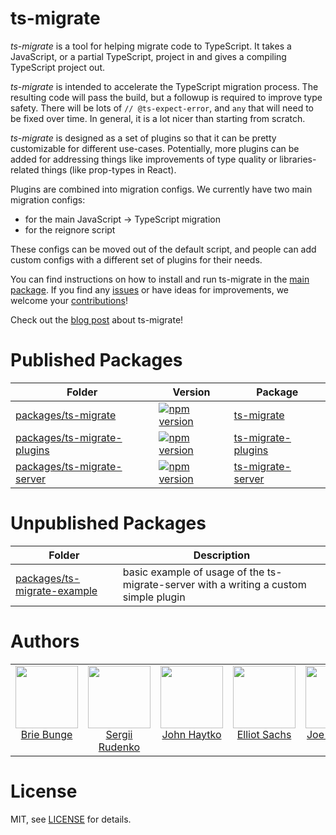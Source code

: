 # ts-migrate

_ts-migrate_ is a tool for helping migrate code to TypeScript.
It takes a JavaScript, or a partial TypeScript, project in and gives a compiling TypeScript project out.

_ts-migrate_ is intended to accelerate the TypeScript migration process. The resulting code will pass the build, but a followup is required to improve type safety. There will be lots of `// @ts-expect-error`, and `any` that will need to be fixed over time. In general, it is a lot nicer than starting from scratch.

_ts-migrate_ is designed as a set of plugins so that it can be pretty customizable for different use-cases. Potentially, more plugins can be added for addressing things like improvements of type quality or libraries-related things (like prop-types in React).

Plugins are combined into migration configs. We currently have two main migration configs:

- for the main JavaScript → TypeScript migration
- for the reignore script

These configs can be moved out of the default script, and people can add custom configs with a different set of plugins for their needs.

You can find instructions on how to install and run ts-migrate in the [main package](./packages/ts-migrate/). If you find any [issues](https://github.com/airbnb/ts-migrate/issues) or have ideas for improvements, we welcome your [contributions](https://github.com/airbnb/ts-migrate/blob/master/CONTRIBUTING.md)!

Check out the [blog post](https://medium.com/airbnb-engineering/ts-migrate-a-tool-for-migrating-to-typescript-at-scale-cd23bfeb5cc) about ts-migrate!

# Published Packages

| Folder                                                        | Version                                                                                                        | Package                                                                |
| ------------------------------------------------------------- | -------------------------------------------------------------------------------------------------------------- | ---------------------------------------------------------------------- |
| [packages/ts-migrate](./packages/ts-migrate/)                 | [![npm version](https://badge.fury.io/js/ts-migrate.svg)](https://badge.fury.io/js/ts-migrate)                 | [ts-migrate](https://www.npmjs.com/package/ts-migrate)                 |
| [packages/ts-migrate-plugins](./packages/ts-migrate-plugins/) | [![npm version](https://badge.fury.io/js/ts-migrate-plugins.svg)](https://badge.fury.io/js/ts-migrate-plugins) | [ts-migrate-plugins](https://www.npmjs.com/package/ts-migrate-plugins) |
| [packages/ts-migrate-server](./packages/ts-migrate-server/)   | [![npm version](https://badge.fury.io/js/ts-migrate-server.svg)](https://badge.fury.io/js/ts-migrate-server)   | [ts-migrate-server](https://www.npmjs.com/package/ts-migrate-server)   |

# Unpublished Packages

| Folder                                                        | Description                                                                           |
| ------------------------------------------------------------- | ------------------------------------------------------------------------------------- |
| [packages/ts-migrate-example](./packages/ts-migrate-example/) | basic example of usage of the ts-migrate-server with a writing a custom simple plugin |

# Authors

<table>
  <tbody>
    <tr>
      <td align="center" valign="top">
        <img width="100" height="100" src="https://github.com/brieb.png?s=150">
        <br>
        <a href="https://github.com/brieb">Brie Bunge</a>
      </td>
      <td align="center" valign="top">
        <img width="100" height="100" src="https://github.com/Rudeg.png?s=150">
        <br>
        <a href="https://github.com/Rudeg">Sergii Rudenko</a>
      </td>
      <td align="center" width="20%" valign="top">
        <img width="100" height="100" src="https://github.com/jjjjhhhhhh.png?s=150">
        <br>
        <a href="https://github.com/jjjjhhhhhh">John Haytko</a>
      </td>
      <td align="center" valign="top">
        <img width="100" height="100" src="https://github.com/elliotsa.png?s=150">
        <br>
        <a href="https://github.com/elliotsa">Elliot Sachs</a>
      </td>
      <td align="center" valign="top">
        <img width="100" height="100" src="https://github.com/lencioni.png?s=150">
        <br>
        <a href="https://github.com/lencioni">Joe Lencioni</a>
     </tr>
  </tbody>
</table>

# License

MIT, see [LICENSE](https://github.com/airbnb/ts-migrate/blob/master/LICENCE) for details.
